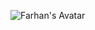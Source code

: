 ![Farhan's Avatar](https://drive.google.com/file/d/1YoD6-ZuZkb8Hi1PgSE8EzHFWt5VNgb6a/view?usp=sharing)